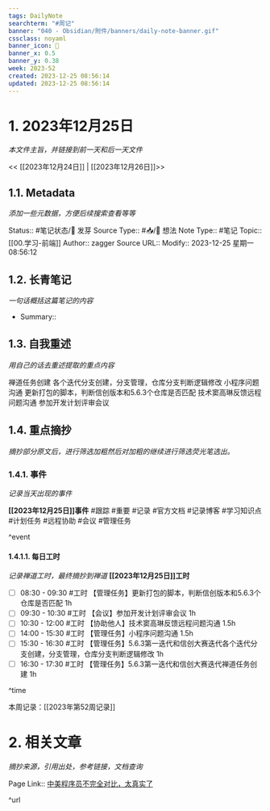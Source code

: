 ```yaml
---
tags: DailyNote
searchterm: "#周记"
banner: "040 - Obsidian/附件/banners/daily-note-banner.gif"
cssclass: noyaml
banner_icon: 💌
banner_x: 0.5
banner_y: 0.38
week: 2023-52
created: 2023-12-25 08:56:14
updated: 2023-12-25 08:56:14
---
```


# 1. 2023年12月25日

_本文件主旨，并链接到前一天和后一天文件_

<< [[2023年12月24日]] | [[2023年12月26日]]>>

## 1.1. Metadata

_添加一些元数据，方便后续搜索查看等等_

Status:: #笔记状态/🌱 发芽
Source Type:: #📥/💭 想法 
Note Type:: #笔记
Topic:: [[00.学习-前端]]
Author:: zagger
Source URL::
Modify:: 2023-12-25 星期一 08:56:12

## 1.2. 长青笔记

_一句话概括这篇笔记的内容_

- Summary::

## 1.3. 自我重述

_用自己的话去重述提取的重点内容_

禅道任务创建
各个迭代分支创建，分支管理，仓库分支判断逻辑修改
小程序问题沟通
更新打包的脚本，判断信创版本和5.6.3个仓库是否匹配
技术窦高琳反馈远程问题沟通
参加开发计划评审会议



## 1.4. 重点摘抄

_摘抄部分原文后，进行筛选加粗然后对加粗的继续进行筛选荧光笔选出。_

### 1.4.1. 事件

_记录当天出现的事件_

**[[2023年12月25日]]事件** 
#跟踪 #重要 #记录 #官方文档 #记录博客 #学习知识点 #计划任务 #远程协助 #会议 #管理任务

^event

#### 1.4.1.1. 每日工时

_记录禅道工时，最终摘抄到禅道_
**[[2023年12月25日]]工时**
- [ ] 08:30 - 09:30 #工时 【管理任务】更新打包的脚本，判断信创版本和5.6.3个仓库是否匹配 1h
- [ ] 09:30 - 10:30 #工时 【会议】参加开发计划评审会议 1h
- [ ] 10:30 - 12:00 #工时 【协助他人】技术窦高琳反馈远程问题沟通 1.5h
- [ ] 14:00 - 15:30 #工时 【管理任务】小程序问题沟通 1.5h
- [ ] 15:30 - 16:30 #工时 	【管理任务】5.6.3第一迭代和信创大赛迭代各个迭代分支创建，分支管理，仓库分支判断逻辑修改 1h
- [ ] 16:30 - 17:30 #工时  【管理任务】5.6.3第一迭代和信创大赛迭代禅道任务创建 1h

^time

本周记录：[[2023年第52周记录]]

# 2. 相关文章

_摘抄来源，引用出处，参考链接，文档查询_

Page Link::
[中美程序员不完全对比，太真实了](https://mp.weixin.qq.com/s?__biz=Mzg5ODUxNDMxMA==&mid=2247497913&idx=1&sn=4f154553f324597678a8c494700a8366&chksm=c105e26625d4cf2bd9dc69eefacbdbf3bcfba27e92c4c3be7e4a7ca79edd6f0137360d3a02df&scene=126&sessionid=1703477041#rd)


^url
